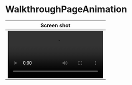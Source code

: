# WalkthroughPageAnimation

|Screen shot|
|:-:|
|<video src="https://github.com/boardguy1024/WalkthroughPageAnimation/assets/13864469/2e1509c2-7a4e-4f25-8bf4-e93cad7eceb8">|
